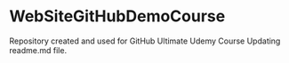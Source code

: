 # WebSiteGitHubDemoCourse
Repository created and used for GitHub Ultimate Udemy Course
Updating readme.md file.
